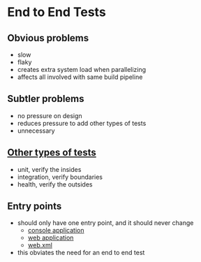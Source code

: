 # End to End Tests

## Obvious problems
- slow
- flaky
- creates extra system load when parallelizing
- affects all involved with same build pipeline

## Subtler problems
- no pressure on design
- reduces pressure to add other types of tests
- unnecessary

## [Other types of tests](http://seanshubin.com/types-of-tests.svg)
- unit, verify the insides
- integration, verify boundaries
- health, verify the outsides

## Entry points
- should only have one entry point, and it should never change
    - [console application](https://github.com/SeanShubin/hello/blob/master/src/main/scala/com/seanshubin/hello/ConsoleApplication.scala)
    - [web application](https://github.com/SeanShubin/hello-war/blob/master/src/main/scala/com/seanshubin/hello/war/EntryPointServlet.scala)
    - [web.xml](https://github.com/SeanShubin/hello-war/blob/master/src/main/webapp/WEB-INF/web.xml)
- this obviates the need for an end to end test
